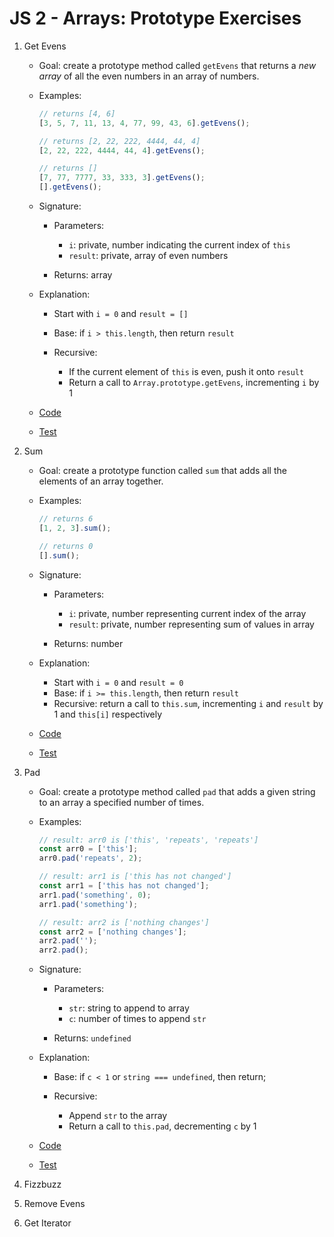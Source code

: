 # JS 2 - Arrays: Prototype Exercises

1. Get Evens

   - Goal: create a prototype method called `getEvens` that returns a _new array_ of all the even numbers in an array of numbers.
   - Examples:

     ```js
     // returns [4, 6]
     [3, 5, 7, 11, 13, 4, 77, 99, 43, 6].getEvens();

     // returns [2, 22, 222, 4444, 44, 4]
     [2, 22, 222, 4444, 44, 4].getEvens();

     // returns []
     [7, 77, 7777, 33, 333, 3].getEvens();
     [].getEvens();
     ```

   - Signature:

     - Parameters:

       - `i`: private, number indicating the current index of `this`
       - `result`: private, array of even numbers

     - Returns: array

   - Explanation:

     - Start with `i = 0` and `result = []`
     - Base: if `i > this.length`, then return `result`
     - Recursive:

       - If the current element of `this` is even, push it onto `result`
       - Return a call to `Array.prototype.getEvens`, incrementing `i` by 1

   - [Code](get-evens.js)
   - [Test](get-evens.test.js)

2. Sum

   - Goal: create a prototype function called `sum` that adds all the elements of an array together.
   - Examples:

     ```js
     // returns 6
     [1, 2, 3].sum();

     // returns 0
     [].sum();
     ```

   - Signature:

     - Parameters:

       - `i`: private, number representing current index of the array
       - `result`: private, number representing sum of values in array

     - Returns: number

   - Explanation:

     - Start with `i = 0` and `result = 0`
     - Base: if `i >= this.length`, then return `result`
     - Recursive: return a call to `this.sum`, incrementing `i` and `result` by 1 and `this[i]` respectively

   - [Code](sum.js)
   - [Test](sum.test.js)

3. Pad

   - Goal: create a prototype method called `pad` that adds a given string to an array a specified number of times.
   - Examples:

     ```js
     // result: arr0 is ['this', 'repeats', 'repeats']
     const arr0 = ['this'];
     arr0.pad('repeats', 2);

     // result: arr1 is ['this has not changed']
     const arr1 = ['this has not changed'];
     arr1.pad('something', 0);
     arr1.pad('something');

     // result: arr2 is ['nothing changes']
     const arr2 = ['nothing changes'];
     arr2.pad('');
     arr2.pad();
     ```

   - Signature:

     - Parameters:

       - `str`: string to append to array
       - `c`: number of times to append `str`

     - Returns: `undefined`

   - Explanation:

     - Base: if `c < 1` or `string === undefined`, then return;
     - Recursive:

       - Append `str` to the array
       - Return a call to `this.pad`, decrementing `c` by 1

   - [Code](pad.js)
   - [Test](pad.test.js)

4. Fizzbuzz
5. Remove Evens
6. Get Iterator
